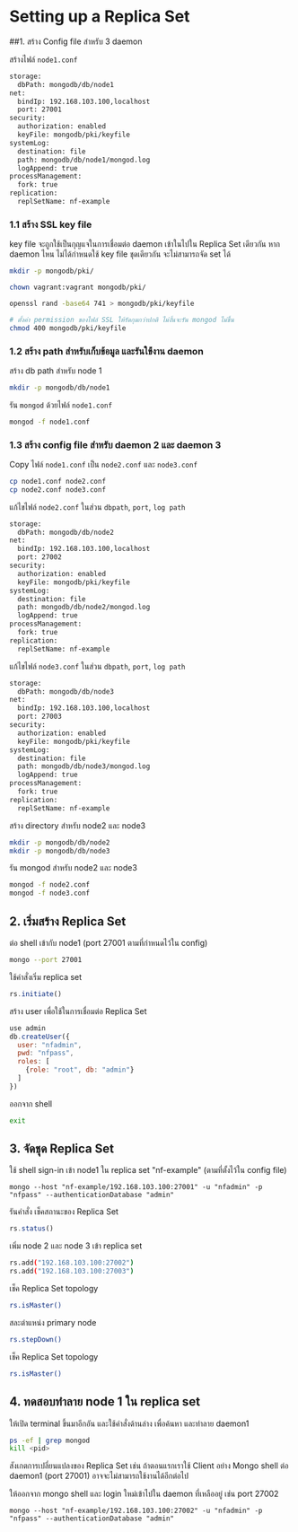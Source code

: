 # Setting up a Replica Set

##1. สร้าง Config file สำหรับ 3 daemon

สร้างไฟล์ `node1.conf`

```bash
storage:
  dbPath: mongodb/db/node1
net:
  bindIp: 192.168.103.100,localhost
  port: 27001
security:
  authorization: enabled
  keyFile: mongodb/pki/keyfile
systemLog:
  destination: file
  path: mongodb/db/node1/mongod.log
  logAppend: true
processManagement:
  fork: true
replication:
  replSetName: nf-example
```

### 1.1 สร้าง SSL key file 

key file จะถูกใช้เป็นกุญแจในการเชื่อมต่อ daemon เข้าในไปใน Replica Set เดียวกัน 
หาก daemon ไหน ไม่ได้กำหนดใช้ key file ชุดเดียวกัน จะไม่สามารถจัด set ได้

```bash
mkdir -p mongodb/pki/

chown vagrant:vagrant mongodb/pki/

openssl rand -base64 741 > mongodb/pki/keyfile

# ตั้งค่า permission ของไฟล์ SSL ให้รัดกุมกว่าปกติ ไม่งั้นจะรัน mongod ไม่ขึ้น
chmod 400 mongodb/pki/keyfile
```

### 1.2 สร้าง path สำหรับเก็บข้อมูล และรันใข้่งาน daemon

สร้าง db path สำหรับ node 1

```bash
mkdir -p mongodb/db/node1
```

รัน `mongod` ด้วยไฟล์ `node1.conf`

```bash
mongod -f node1.conf
```

### 1.3 สร้าง config file สำหรับ daemon 2 และ daemon 3 

Copy ไฟล์ `node1.conf` เป็น `node2.conf` และ `node3.conf`

```bash
cp node1.conf node2.conf
cp node2.conf node3.conf
```

แก้ไขไฟล์ `node2.conf` ในส่วน `dbpath`, `port`, `log path`

```bash
storage:
  dbPath: mongodb/db/node2
net:
  bindIp: 192.168.103.100,localhost
  port: 27002
security:
  authorization: enabled
  keyFile: mongodb/pki/keyfile
systemLog:
  destination: file
  path: mongodb/db/node2/mongod.log
  logAppend: true
processManagement:
  fork: true
replication:
  replSetName: nf-example
```

แก้ไขไฟล์ `node3.conf` ในส่วน `dbpath`, `port`, `log path`

```bash
storage:
  dbPath: mongodb/db/node3
net:
  bindIp: 192.168.103.100,localhost
  port: 27003
security:
  authorization: enabled
  keyFile: mongodb/pki/keyfile
systemLog:
  destination: file
  path: mongodb/db/node3/mongod.log
  logAppend: true
processManagement:
  fork: true
replication:
  replSetName: nf-example
```

สร้าง directory สำหรับ node2 และ node3

```bash
mkdir -p mongodb/db/node2
mkdir -p mongodb/db/node3
```

รัน mongod สำหรับ node2 และ node3

```bash
mongod -f node2.conf
mongod -f node3.conf
```

## 2. เริ่มสร้าง Replica Set

ต่อ shell เข้ากับ node1 (port 27001 ตามที่กำหนดไว้ใน config)

```bash
mongo --port 27001
```

ใช้คำสั่งเริ่ม replica set

```js
rs.initiate()
```

สร้าง user เพื่อใช้ในการเชื่อมต่อ Replica Set

```js
use admin
db.createUser({
  user: "nfadmin",
  pwd: "nfpass",
  roles: [
    {role: "root", db: "admin"}
  ]
})
```

ออกจาก shell  

```bash
exit
```

## 3. จัดชุด Replica Set 

ใช้ shell sign-in เข้า node1 ใน replica set "nf-example" (ตามที่ตั้งไว้ใน config file)

```
mongo --host "nf-example/192.168.103.100:27001" -u "nfadmin" -p "nfpass" --authenticationDatabase "admin"
```

รันคำสั่ง เช็คสถานะของ Replica Set

```js
rs.status()
```

เพิ่ม node 2 และ node 3 เข้า replica set

```bash
rs.add("192.168.103.100:27002")
rs.add("192.168.103.100:27003")
```

เช็ค Replica Set topology 

```bash
rs.isMaster()
```

สละตำแหน่ง primary node

```bash
rs.stepDown()
```

เช็ค Replica Set topology

```bash
rs.isMaster()
```

## 4. ทดสอบทำลาย node 1 ใน replica set

ให้เปิด terminal ขึ้นมาอีกอัน และใช้คำสั่งด้านล่าง เพื่อค้นหา และทำลาย daemon1

```bash
ps -ef | grep mongod
kill <pid>
```

สังเกตการเปลี่ยนแปลงของ Replica Set เช่น ถ้าตอนแรกเราใช้ Client อย่าง Mongo shell ต่อ daemon1 (port 27001) อาจจะไม่สามารถใช้งานได้อีกต่อไป 

ให้ออกจาก mongo shell และ login ใหม่เข้าไปใน daemon ที่เหลืออยู่ เช่น port 27002

```
mongo --host "nf-example/192.168.103.100:27002" -u "nfadmin" -p "nfpass" --authenticationDatabase "admin"
```